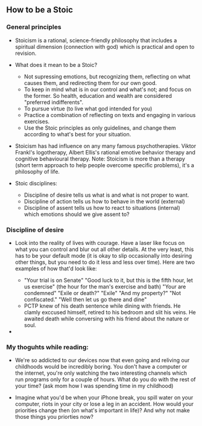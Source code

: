 ## How to be a Stoic

### General principles

- Stoicism is a rational, science-friendly philosophy that includes a spiritual dimension (connection with god) which is practical and open to revision.

- What does it mean to be a Stoic?
	- Not supressing emotions, but recognizing them, reflecting on what causes them, and redirecting them for our own good.
	- To keep in mind what is in our control and what's not; and focus on the former. So health, education and wealth are considered "preferred indifferents".
	- To pursue virtue (to live what god intended for you)
	- Practice a combination of reflecting on texts and engaging in various exercises.
	- Use the Stoic principles as only guidelines, and change them according to what's best for your situation.

- Stoicism has had influence on any many famous psychotherapies. Viktor Frankl's logotherapy, Albert Ellis's rational emotive behavior therapy and cognitive behavioural therapy. Note: Stoicism is more than a therapy (short term approach to help people overcome specific problems), it's a philosophy of life.

- Stoic disciplines:
	- Discipline of desire tells us what is and what is not proper to want.
	- Discipline of action tells us how to behave in the world (external)
	- Discipline of assent tells us how to react to situations (internal) which emotions should we give assent to?

### Discipline of desire

- Look into the reality of lives with courage. Have a laser like focus on what you can control and blur out all other details. At the very least, this has to be your default mode (it is okay to slip occasionally into desiring other things, but you need to do it less and less over time). Here are two examples of how that'd look like:
	- "Your trial is on Senate" "Good luck to it, but this is the fifth hour, let us exercise" (the hour for the man's exercise and bath) "Your are condemned" "Exile or death?" "Exile" "And my property?" "Not confiscated." "Well then let us go there and dine"
	- PCTP knew of his death sentence while dining with friends. He clamly exccused himself, retired to his bedroom and slit his veins. He awaited death while conversing with his friend about the nature or soul.

- 

### My thoguhts while reading:

- We're so addicted to our devices now that even going and reliving our childhoods would be incredibly boring. You don't have a computer or the internet, you're only watching the two interesting channels which run programs only for a couple of hours. What do you do with the rest of your time? (ask mom how I was spending time in my childhood)

- Imagine what you'd be when your iPhone break, you spill water on your computer, riots in your city or lose a leg in an accident. How would your priorities change then (on what's important in life)? And why not make those things you priorties now?

